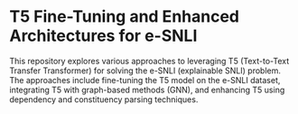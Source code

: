 # T5 Fine-Tuning and Enhanced Architectures for e-SNLI

This repository explores various approaches to leveraging T5 (Text-to-Text Transfer Transformer) for solving the e-SNLI (explainable SNLI) problem. The approaches include fine-tuning the T5 model on the e-SNLI dataset, integrating T5 with graph-based methods (GNN), and enhancing T5 using dependency and constituency parsing techniques.
